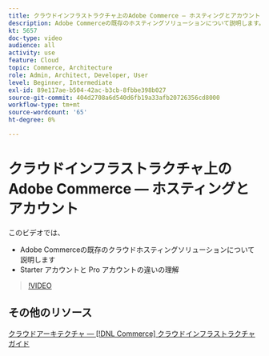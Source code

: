 ```yaml
---
title: クラウドインフラストラクチャ上のAdobe Commerce — ホスティングとアカウント
description: Adobe Commerceの既存のホスティングソリューションについて説明しま​す。 Starter アカウントと Pro アカウントの違いを理解しま​す。
kt: 5657
doc-type: video
audience: all
activity: use
feature: Cloud
topic: Commerce, Architecture
role: Admin, Architect, Developer, User
level: Beginner, Intermediate
exl-id: 89e117ae-b504-42ac-b3cb-8fbbe398b027
source-git-commit: 404d2708a6d540d6fb19a33afb20726356cd8000
workflow-type: tm+mt
source-wordcount: '65'
ht-degree: 0%

---
```


# クラウドインフラストラクチャ上のAdobe Commerce — ホスティングとアカウント

このビデオでは、

- Adobe Commerceの既存のクラウドホスティングソリューションにつ&#x200B;いて説明します
- Starter アカウントと Pro アカウントの違いの理解&#x200B;

>[!VIDEO](https://video.tv.adobe.com/v/35813?quality=12&learn=on)

## その他のリソース

[クラウドアーキテクチャ — [!DNL Commerce] クラウドインフラストラクチャガイド](https://experienceleague.adobe.com/docs/commerce-cloud-service/user-guide/architecture/cloud-architecture.html)
